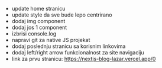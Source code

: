 - update home stranicu
- update style da sve bude lepo centrirano
- dodaj img component
- dodaj jos 1 component
- izbrisi console.log
- napravi git za native JS projekat
- dodaj poslednju stranicu sa korisnim linkovima
- dodaj left/right arrow funkcionalnost za site navigaciju
- link za prvu stranicu: https://nextjs-blog-lazar.vercel.app/0